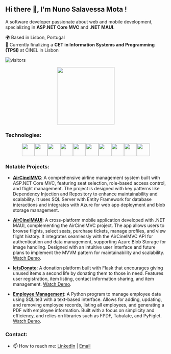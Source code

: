 ## Hi there 👋, I'm Nuno Salavessa Mota !
A software developer passionate about web and mobile development, specializing in **ASP.NET Core MVC** and **.NET MAUI**.


🌍 Based in Lisbon, Portugal  
💼 Currently finalizing a **CET in Information Systems and Programming (TPSI)** at CINEL in Lisbon


![visitors](https://komarev.com/ghpvc/?username=SalavessaMota&color=blue)


<div align='center'>
  <img height="180em" src="https://github-readme-stats.vercel.app/api/top-langs/?username=SalavessaMota&layout=compact&langs_count=16&theme=dracula&count_private=true"/>
</div>


### Technologies:
<div align='center' style="display: flex;flex-flow: row wrap; justify-content: center;">
  <code><img height="40" src="https://cdn.jsdelivr.net/gh/devicons/devicon/icons/html5/html5-original.svg"></code>
  <code><img height="40" src="https://cdn.jsdelivr.net/gh/devicons/devicon/icons/css3/css3-original.svg"></code>
  <code><img height="40" src="https://cdn.jsdelivr.net/gh/devicons/devicon/icons/bootstrap/bootstrap-original.svg"></code>
  <code><img height="40" src="https://cdn.jsdelivr.net/gh/devicons/devicon/icons/javascript/javascript-original.svg"></code>
  <code><img height="40" src="https://cdn.jsdelivr.net/gh/devicons/devicon/icons/csharp/csharp-original.svg"></code>
  <code><img height="40" src="https://cdn.jsdelivr.net/gh/devicons/devicon/icons/dotnetcore/dotnetcore-original.svg"></code>
  <code><img height="40" src="https://cdn.jsdelivr.net/gh/devicons/devicon/icons/xamarin/xamarin-original.svg"></code>
  <code><img height="40" src="https://cdn.jsdelivr.net/gh/devicons/devicon/icons/microsoftsqlserver/microsoftsqlserver-plain.svg"></code>
  <code><img height="40" src="https://cdn.jsdelivr.net/gh/devicons/devicon/icons/azure/azure-original.svg"></code>
  <code><img height="40" src="https://cdn.jsdelivr.net/gh/devicons/devicon/icons/git/git-original.svg"></code>
</div>


### Notable Projects:
- **[AirCinelMVC](https://github.com/SalavessaMota/AirCinelMVC)**: A comprehensive airline management system built with ASP.NET Core MVC, featuring seat selection, role-based access control, and flight management. The project is designed with key patterns like Dependency Injection and Repository to enhance maintainability and scalability. It uses SQL Server with Entity Framework for database interactions and integrates with Azure for web app deployment and blob storage management.

- **[AirCinelMAUI](https://github.com/SalavessaMota/AirCinelMAUI)**: A cross-platform mobile application developed with .NET MAUI, complementing the AirCinelMVC project. The app allows users to browse flights, select seats, purchase tickets, manage profiles, and view flight history. It integrates seamlessly with the AirCinelMVC API for authentication and data management, supporting Azure Blob Storage for image handling. Designed with an intuitive user interface and future plans to implement the MVVM pattern for maintainability and scalability. [Watch Demo](https://www.youtube.com/watch?v=PAjx-Wo-3Io).
  
- **[letsDonate](https://github.com/SalavessaMota/letsDonate)**: A donation platform built with Flask that encourages giving unused items a second life by donating them to those in need. Features user registration, item listing, contact information sharing, and item management. [Watch Demo](https://www.youtube.com/watch?v=o347l4wsz5U).

- **[Employee Management](https://github.com/SalavessaMota/EmployeeManagement)**: A Python program to manage employee data using SQLite3 with a text-based interface. Allows for adding, updating, and removing employee records, listing all employees, and generating a PDF with employee information. Built with a focus on simplicity and efficiency, and relies on libraries such as FPDF, Tabulate, and PyFiglet. [Watch Demo](https://www.youtube.com/watch?v=aDYLokSWBA0).


### Contact:
- 📫 How to reach me: [LinkedIn](https://www.linkedin.com/in/nunosalavessamota/) | [Email](mailto:nunosalavessa@hotmail.com)
